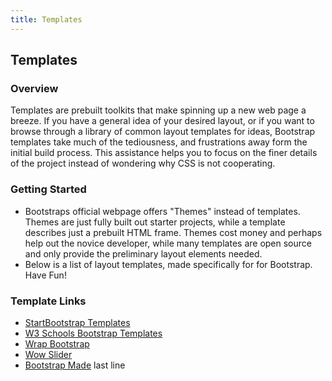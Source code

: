 ```yaml
---
title: Templates
---
```


## Templates

### Overview
Templates are prebuilt toolkits that make spinning up a new web page a breeze. If you have a general idea of your desired layout, or if you want to browse through a library of common layout templates for ideas, Bootstrap templates take much of the tediousness, and frustrations away form the initial build process. This assistance helps you to focus on the finer details of the project instead of wondering why CSS is not cooperating.

### Getting Started
* Bootstraps official webpage offers "Themes" instead of templates. Themes are just fully built out starter projects, while a template describes just a prebuilt HTML frame. Themes cost money and perhaps help out the novice developer, while many templates are open source and only provide the preliminary layout elements needed.
* Below is a list of layout templates, made specifically for for Bootstrap. Have Fun!

### Template Links

* [StartBootstrap Templates](https://startbootstrap.com/)
* [W3 Schools Bootstrap Templates](https://www.w3schools.com/bootstrap/bootstrap_templates.asp)
* [Wrap Bootstrap](https://wrapbootstrap.com/)
* [Wow Slider](http://wowslider.com/posts/35-top-free-bootstrap-templates-2016-95.html)
* [Bootstrap Made](https://bootstrapmade.com/)
last line
